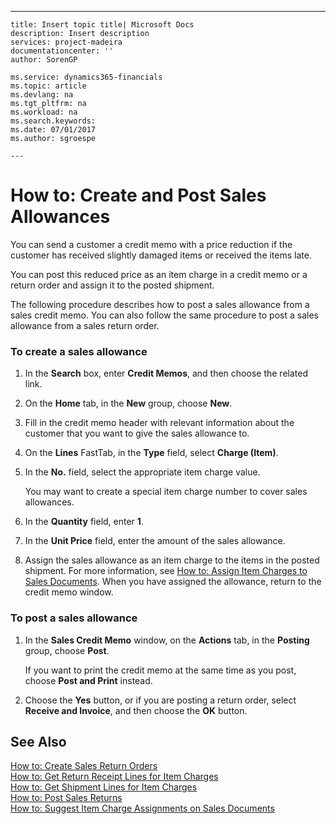 ---
    title: Insert topic title| Microsoft Docs
    description: Insert description
    services: project-madeira
    documentationcenter: ''
    author: SorenGP

    ms.service: dynamics365-financials
    ms.topic: article
    ms.devlang: na
    ms.tgt_pltfrm: na
    ms.workload: na
    ms.search.keywords:
    ms.date: 07/01/2017
    ms.author: sgroespe

    ---
# How to: Create and Post Sales Allowances
You can send a customer a credit memo with a price reduction if the customer has received slightly damaged items or received the items late.  
  
 You can post this reduced price as an item charge in a credit memo or a return order and assign it to the posted shipment.  
  
 The following procedure describes how to post a sales allowance from a sales credit memo. You can also follow the same procedure to post a sales allowance from a sales return order.  
  
### To create a sales allowance  
  
1.  In the **Search** box, enter **Credit Memos**, and then choose the related link.  
  
2.  On the **Home** tab, in the **New** group, choose **New**.  
  
3.  Fill in the credit memo header with relevant information about the customer that you want to give the sales allowance to.  
  
4.  On the **Lines** FastTab, in the **Type** field, select **Charge \(Item\)**.  
  
5.  In the **No.** field, select the appropriate item charge value.  
  
     You may want to create a special item charge number to cover sales allowances.  
  
6.  In the **Quantity** field, enter **1**.  
  
7.  In the **Unit Price** field, enter the amount of the sales allowance.  
  
8.  Assign the sales allowance as an item charge to the items in the posted shipment. For more information, see [How to: Assign Item Charges to Sales Documents](../how-to-assign-item-charges-to-sales-documents.md). When you have assigned the allowance, return to the credit memo window.  
  
### To post a sales allowance  
  
1.  In the **Sales Credit Memo** window, on the **Actions** tab, in the **Posting** group, choose **Post**.  
  
     If you want to print the credit memo at the same time as you post, choose   **Post and Print** instead.  
  
2.  Choose the **Yes** button, or if you are posting a return order, select **Receive and Invoice**, and then choose the **OK** button.  
  
## See Also  
 [How to: Create Sales Return Orders](../how-to-create-sales-return-orders.md)   
 [How to: Get Return Receipt Lines for Item Charges](../how-to-get-return-receipt-lines-for-item-charges.md)   
 [How to: Get Shipment Lines for Item Charges](../how-to-get-shipment-lines-for-item-charges.md)   
 [How to: Post Sales Returns](../how-to-post-sales-returns.md)   
 [How to: Suggest Item Charge Assignments on Sales Documents](../how-to-suggest-item-charge-assignments-on-sales-documents.md)